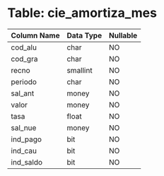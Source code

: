 # Table: cie_amortiza_mes

| Column Name | Data Type | Nullable |
|-------------|-----------|----------|
| cod_alu | char | NO |
| cod_gra | char | NO |
| recno | smallint | NO |
| periodo | char | NO |
| sal_ant | money | NO |
| valor | money | NO |
| tasa | float | NO |
| sal_nue | money | NO |
| ind_pago | bit | NO |
| ind_cau | bit | NO |
| ind_saldo | bit | NO |
